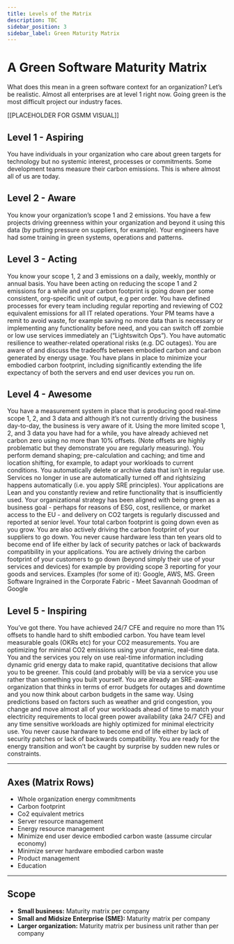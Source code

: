 ```yaml
---
title: Levels of the Matrix
description: TBC
sidebar_position: 3
sidebar_label: Green Maturity Matrix
---
```


# A Green Software Maturity Matrix

What does this mean in a green software context for an organization? Let’s be realistic. Almost all enterprises are at level 1 right now. Going green is the most difficult project our industry faces.

[[PLACEHOLDER FOR GSMM VISUAL]]

## Level 1 - Aspiring
You have individuals in your organization who care about green targets for technology but no systemic interest, processes or commitments. Some development teams measure their carbon emissions. This is where almost all of us are today.

## Level 2 - Aware 
You know your organization’s scope 1 and 2 emissions. You have a few projects driving greenness within your organization and beyond it using this data (by putting pressure on suppliers, for example). Your engineers have had some training in green systems, operations and patterns. 

## Level 3 - Acting
You know your scope 1, 2 and 3 emissions on a daily, weekly, monthly or annual basis. You have been acting on reducing the scope 1 and 2 emissions for a while and your carbon footprint is going down per some consistent, org-specific unit of output, e.g per order. You have defined processes for every team including regular reporting and reviewing of CO2 equivalent emissions for all IT related operations. Your PM teams have a remit to avoid waste, for example saving no more data than is necessary or implementing any functionality before need, and you can switch off zombie or low use services immediately an (“Lightswitch Ops”). You have automatic resilience to weather-related operational risks (e.g. DC outages). You are aware of and discuss the tradeoffs between embodied carbon and carbon generated by energy usage. You have plans in place to minimize your embodied carbon footprint, including significantly extending the life expectancy of both the servers and end user devices you run on. 

## Level 4 - Awesome
You have a measurement system in place that is producing good real-time scope 1, 2, and 3 data and although it’s not currently driving the business day-to-day, the business is very aware of it. Using the more limited scope 1, 2, and 3 data you have had for a while, you have already achieved net carbon zero using no more than 10% offsets. (Note offsets are highly problematic but they demonstrate you are regularly measuring). You perform demand shaping; pre-calculation and caching; and time and location shifting, for example, to adapt your workloads to current conditions. You automatically delete or archive data that isn’t in regular use. Services no longer in use are automatically turned off and rightsizing happens automatically (i.e. you apply SRE principles). Your applications are Lean and you constantly review and retire functionality that is insufficiently used. Your organizational strategy has been aligned with being green as a business goal - perhaps for reasons of ESG, cost, resilience, or market access to the EU - and delivery on CO2 targets is regularly discussed and reported at senior level. Your total carbon footprint is going down even as you grow. You are also actively driving the carbon footprint of your suppliers to go down. You never cause hardware less than ten years old to become end of life either by lack of security patches or lack of backwards compatibility in your applications. You are actively driving the carbon footprint of your customers to go down (beyond simply their use of your services and devices) for example by providing scope 3 reporting for your goods and services. Examples (for some of it): Google, AWS, MS. Green Software Ingrained in the Corporate Fabric - Meet Savannah Goodman of Google

## Level 5 - Inspiring
You’ve got there. You have achieved 24/7 CFE and require no more than 1% offsets to handle hard to shift embodied carbon. You have team level measurable goals (OKRs etc) for your CO2 measurements. You are optimizing for minimal CO2 emissions using your dynamic, real-time data. You and the services you rely on use real-time information including dynamic grid energy data to make rapid, quantitative decisions that allow you to be greener. This could (and probably will) be via a service you use rather than something you built yourself. You are already an SRE-aware organization that thinks in terms of error budgets for outages and downtime and you now think about carbon budgets in the same way. Using predictions based on factors such as weather and grid congestion, you change and move almost all of your workloads ahead of time to match your electricity requirements to local green power availability (aka 24/7 CFE) and any time sensitive workloads are highly optimized for minimal electricity use. You never cause hardware to become end of life either by lack of security patches or lack of backwards compatibility. You are ready for the energy transition and won’t be caught by surprise by sudden new rules or constraints.

<hr />

## Axes (Matrix Rows)

* Whole organization energy commitments
* Carbon footprint
* Co2 equivalent metrics
* Server resource management
* Energy resource management
* Minimize end user device embodied carbon waste (assume circular economy)
* Minimize server hardware embodied carbon waste
* Product management
* Education

<hr />

## Scope
* **Small business:** Maturity matrix per company
* **Small and Midsize Enterprise (SME):** Maturity matrix per company
* **Larger organization:** Maturity matrix per business unit rather than per company